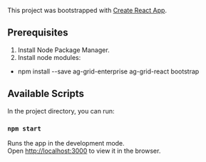 This project was bootstrapped with [Create React App](https://github.com/facebook/create-react-app).

## Prerequisites

1. Install Node Package Manager.
2. Install node modules:

- npm install --save ag-grid-enterprise ag-grid-react bootstrap

## Available Scripts

In the project directory, you can run:

### `npm start`

Runs the app in the development mode.<br>
Open [http://localhost:3000](http://localhost:3000) to view it in the browser.
